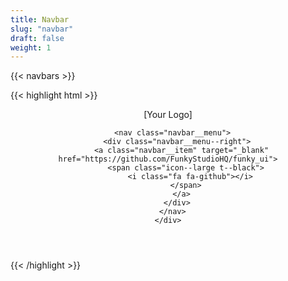 ```yaml
---
title: Navbar
slug: "navbar"
draft: false
weight: 1
---
```

{{< navbars >}}

{{< highlight html >}}
<section>
  <header role="navbar" class="navbar--red">
    <div class="container">
      <div class="navbar__brand">
        <a class="navbar__item">[Your Logo]</a>
        <div class="navbar__burger">
          <span></span>
          <span></span>
          <span></span>
        </div>
      </div>

      <nav class="navbar__menu">
        <div class="navbar__menu--right">
          <a class="navbar__item" target="_blank" href="https://github.com/FunkyStudioHQ/funky_ui">
            <span class="icon--large t--black">
              <i class="fa fa-github"></i>
            </span>
          </a>
        </div>
      </nav>
    </div>
  </header>
</section>
{{< /highlight >}}
